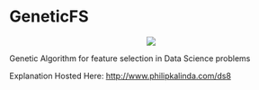 # GeneticFS

<div align="center">
  <a href="http://www.philipkalinda.com"><img src="http://www.philipkalinda.com/uploads/8/6/5/4/86541022/untitled-1.png"><br></a>
</div>

Genetic Algorithm for feature selection in Data Science problems

Explanation Hosted Here: http://www.philipkalinda.com/ds8
